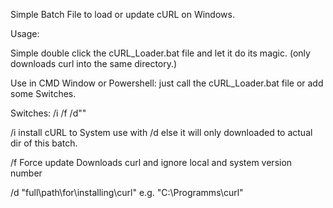 Simple Batch File to load or update cURL on Windows.

Usage:

Simple double click the cURL_Loader.bat file and let it do its magic.
(only downloads curl into the same directory.)


Use in CMD Window or Powershell:
just call the cURL_Loader.bat file or add some Switches.


Switches: /i /f /d""


/i install cURL to System
use with /d else it will only downloaded to actual dir of this batch.


/f Force update
Downloads curl and ignore local and system version number


/d "full\path\for\installing\curl\"
e.g. "C:\Programms\curl\"
